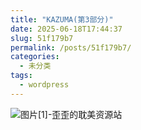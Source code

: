 ```yaml
---
title: "KAZUMA(第3部分)"
date: 2025-06-18T17:44:37
slug: 51f179b7
permalink: /posts/51f179b7/
categories:
  - 未分类
tags:
  - wordpress
---
```


![图片[1]-歪歪的耽美资源站](/images/wp/51f179b7-8c3ab6fd.jpg)
